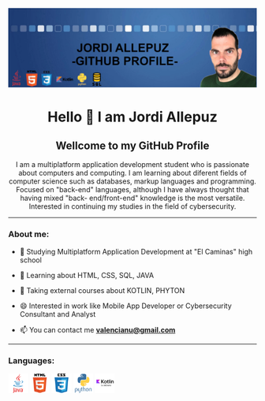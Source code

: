 <div  id="header" align="center">
    <img src="https://github.com/Jordi-Allepuz/Jordi-Allepuz/blob/main/githubperfil.jpg" title="encabezado" alt="encabezado"/>
    <h1 align="center">Hello &#128075 I am Jordi Allepuz</h1>
    <h2 align="center">Wellcome to my GitHub Profile</h2>
    <p align="center" >
        I am a multiplatform application development student who is passionate about computers and computing. I am learning about diferent fields of computer         science such as databases, markup languages and programming. Focused on "back-end" languages, although I have always thought that having mixed "back-         end/front-end" knowledge is the most versatile. Interested in continuing my studies in the field of cybersecurity.  
    </p>
</div>


---
### About me:
- 🥇 Studying Multiplatform Application Development at "El Caminas" high school 

- 🌱 Learning about HTML, CSS, SQL, JAVA

- 💪 Taking external courses about KOTLIN, PHYTON 

- 😄 Interested in work like Mobile App Developer or Cybersecurity Consultant and Analyst

- 📫 You can contact me **valencianu@gmail.com** 

---
<div align="left">
    <h3>Languages:</h3>
    <div>
        <img src="https://github.com/devicons/devicon/blob/master/icons/java/java-original-wordmark.svg" title="java" alt="java" width="40" height="40"/>
        <img src="https://github.com/devicons/devicon/blob/master/icons/html5/html5-original-wordmark.svg" title="html5" alt="html5" width="40" height="40"/>
        <img src="https://github.com/devicons/devicon/blob/master/icons/css3/css3-original-wordmark.svg" title="css3" alt="css3" width="40" height="40"/>
        <img src="https://github.com/devicons/devicon/blob/master/icons/python/python-original-wordmark.svg" title="python" alt="python" width="40" height="40"/>
        <img src="https://github.com/devicons/devicon/blob/master/icons/kotlin/kotlin-original-wordmark.svg" title="kotlin" alt="kotlin" width="40" height="40"/>
    </div>
</div>




